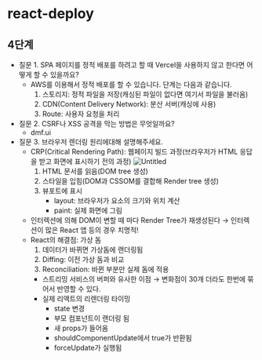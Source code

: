 # react-deploy

## 4단계

- 질문 1. SPA 페이지를 정적 배포를 하려고 할 때 Vercel을 사용하지 않고 한다면 어떻게 할 수 있을까요?
  - AWS를 이용해서 정적 배포를 할 수 있습니다. 단계는 다음과 같습니다.
    1. 스토리지: 정적 파일을 저장(캐싱된 파일이 없다면 여기서 파일을 불러옴)
    2. CDN(Content Delivery Network): 분산 서버(캐싱에 사용)
    3. Route: 사용자 요청을 처리
- 질문 2. CSRF나 XSS 공격을 막는 방법은 무엇일까요?
  - dmf.ui
- 질문 3. 브라우저 렌더링 원리에대해 설명해주세요.
  - CRP(Critical Rendering Path): 웹페이지 빌드 과정(브라우저가 HTML 응답을 받고 화면에 표시하기 전의 과정)
    ![Untitled](https://prod-files-secure.s3.us-west-2.amazonaws.com/95a3971e-b9cb-4f8d-b6bd-59d8c4f8cbc8/ac910536-467c-4135-94fe-70ce519d9861/Untitled.png)
    1. HTML 문서를 읽음(DOM tree 생성)
    2. 스타일을 입힘(DOM과 CSSOM를 결합해 Render tree 생성)
    3. 뷰포트에 표시
       - layout: 브라우저가 요소의 크기와 위치 계산
       - paint: 실제 화면에 그림
  - 인터렉션에 의해 DOM이 변할 때 마다 Render Tree가 재생성된다 → 인터렉션이 많은 React 앱 등의 경우 치명적!
  - React의 해결점: 가상 돔
    1. 데이터가 바뀌면 가상돔에 랜더링됨
    2. Diffing: 이전 가상 돔과 비교
    3. Reconciliation: 바뀐 부분만 실제 돔에 적용
    - 스트리밍 서비스의 버퍼와 유사한 이점 → 변화점이 30개 더라도 한번에 묶어서 반영할 수 있다.
    - 실제 리액트의 리렌더링 타이밍
      - state 변경
      - 부모 컴포넌트이 랜더링 됨
      - 새 props가 들어옴
      - shouldComponentUpdate에서 true가 반환됨
      - forceUpdate가 실행됨
